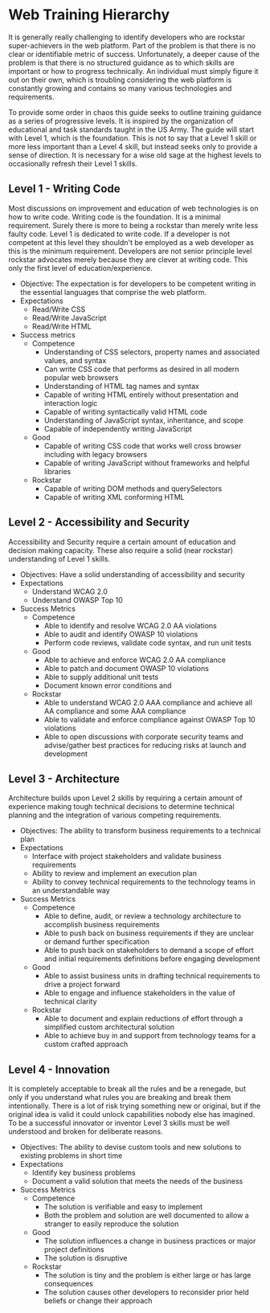 Web Training Hierarchy
===

It is generally really challenging to identify developers who are rockstar super-achievers in the web platform.  Part of the problem is that there is no clear or identifiable metric of success.  Unfortunately, a deeper cause of the problem is that there is no structured guidance as to which skills are important or how to progress technically.  An individual must simply figure it out on their own, which is troubling considering the web platform is constantly growing and contains so many various technologies and requirements.

To provide some order in chaos this guide seeks to outline training guidance as a series of progressive levels.  It is inspired by the organization of educational and task standards taught in the US Army.  The guide will start with Level 1, which is the foundation.  This is not to say that a Level 1 skill or more less important than a Level 4 skill, but instead seeks only to provide a sense of direction.  It is necessary for a wise old sage at the highest levels to occasionally refresh their Level 1 skills.

Level 1 - Writing Code
---

Most discussions on improvement and education of web technologies is on how to write code.  Writing code is the foundation.  It is a minimal requirement.  Surely there is more to being a rockstar than merely write less faulty code.  Level 1 is dedicated to write code.  If a developer is not competent at this level they shouldn't be employed as a web developer as this is the minimum requirement.  Developers are not senior principle level rockstar advocates merely because they are clever at writing code.  This only the first level of education/experience.

* Objective: The expectation is for developers to be competent writing in the essential languages that comprise the web platform.
* Expectations
   - Read/Write CSS
   - Read/Write JavaScript
   - Read/Write HTML
* Success metrics
   - Competence
      * Understanding of CSS selectors, property names and associated values, and syntax
      * Can write CSS code that performs as desired in all modern popular web browsers
      * Understanding of HTML tag names and syntax
      * Capable of writing HTML entirely without presentation and interaction logic
      * Capable of writing syntactically valid HTML code
      * Understanding of JavaScript syntax, inheritance, and scope
      * Capable of independently writing JavaScript
   - Good
      * Capable of writing CSS code that works well cross browser including with legacy browsers
      * Capable of writing JavaScript without frameworks and helpful libraries
   - Rockstar
      * Capable of writing DOM methods and querySelectors
      * Capable of writing XML conforming HTML

Level 2 - Accessibility and Security
---

Accessibility and Security require a certain amount of education and decision making capacity.  These also require a solid (near rockstar) understanding of Level 1 skills.

* Objectives: Have a solid understanding of accessibility and security
* Expectations
   - Understand WCAG 2.0
   - Understand OWASP Top 10
* Success Metrics
   - Competence
      * Able to identify and resolve WCAG 2.0 AA violations
      * Able to audit and identify OWASP 10 violations
      * Perform code reviews, validate code syntax, and run unit tests
   - Good
      * Able to achieve and enforce WCAG 2.0 AA compliance
      * Able to patch and document OWASP 10 violations
      * Able to supply additional unit tests
      * Document known error conditions and
   - Rockstar
      * Able to understand WCAG 2.0 AAA compliance and achieve all AA compliance and some AAA compliance
      * Able to validate and enforce compliance against OWASP Top 10 violations
      * Able to open discussions with corporate security teams and advise/gather best practices for reducing risks at launch and development

Level 3 - Architecture
---

Architecture builds upon Level 2 skills by requiring a certain amount of experience making tough technical decisions to determine technical planning and the integration of various competing requirements.

* Objectives: The ability to transform business requirements to a technical plan
* Expectations
   - Interface with project stakeholders and validate business requirements
   - Ability to review and implement an execution plan
   - Ability to convey technical requirements to the technology teams in an understandable way
* Success Metrics
   - Competence
      * Able to define, audit, or review a technology architecture to accomplish business requirements
      * Able to push back on business requirements if they are unclear or demand further specification
      * Able to push back on stakeholders to demand a scope of effort and initial requirements definitions before engaging development
   - Good
      * Able to assist business units in drafting technical requirements to drive a project forward
      * Able to engage and influence stakeholders in the value of technical clarity
   - Rockstar
      * Able to document and explain reductions of effort through a simplified custom architectural solution
      * Able to achieve buy in and support from technology teams for a custom crafted approach

Level 4 - Innovation
---

It is completely acceptable to break all the rules and be a renegade, but only if you understand what rules you are breaking and break them intentionally.  There is a lot of risk trying something new or original, but if the original idea is valid it could unlock capabilities nobody else has imagined.  To be a successful innovator or inventor Level 3 skills must be well understood and broken for deliberate reasons.

* Objectives: The ability to devise custom tools and new solutions to existing problems in short time
* Expectations
   - Identify key business problems
   - Document a valid solution that meets the needs of the business
* Success Metrics
   - Competence
      * The solution is verifiable and easy to implement
      * Both the problem and solution are well documented to allow a stranger to easily reproduce the solution
   - Good
      * The solution influences a change in business practices or major project definitions
      * The solution is disruptive
   - Rockstar
      * The solution is tiny and the problem is either large or has large consequences
      * The solution causes other developers to reconsider prior held beliefs or change their approach
